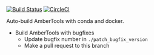 [![Build Status](https://travis-ci.org/Amber-MD/ambertools-binary-build.svg?branch=master)](https://travis-ci.org/Amber-MD/ambertools-conda-build)
[![CircleCI](https://circleci.com/gh/Amber-MD/ambertools-conda-build.svg?style=svg)](https://circleci.com/gh/Amber-MD/ambertools-conda-build)

Auto-build AmberTools with conda and docker.

- Build AmberTools with bugfixes
    - Update bugfix number in  `./patch_bugfix_version`
    - Make a pull request to this branch
